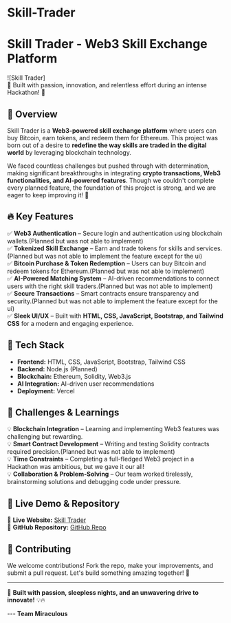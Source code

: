 # Skill-Trader
# Skill Trader - Web3 Skill Exchange Platform

![Skill Trader]  
🚀 Built with passion, innovation, and relentless effort during an intense Hackathon! 🎯

## 🌟 Overview
Skill Trader is a **Web3-powered skill exchange platform** where users can buy Bitcoin, earn tokens, and redeem them for Ethereum. This project was born out of a desire to **redefine the way skills are traded in the digital world** by leveraging blockchain technology.

We faced countless challenges but pushed through with determination, making significant breakthroughs in integrating **crypto transactions, Web3 functionalities, and AI-powered features**. Though we couldn't complete every planned feature, the foundation of this project is strong, and we are eager to keep improving it! 🚀

## 🔥 Key Features
✅ **Web3 Authentication** – Secure login and authentication using blockchain wallets.(Planned but was not able to implement)  
✅ **Tokenized Skill Exchange** – Earn and trade tokens for skills and services.(Planned but was not able to implement the feature except for the ui)  
✅ **Bitcoin Purchase & Token Redemption** – Users can buy Bitcoin and redeem tokens for Ethereum.(Planned but was not able to implement)  
✅ **AI-Powered Matching System** – AI-driven recommendations to connect users with the right skill traders.(Planned but was not able to implement)  
✅ **Secure Transactions** – Smart contracts ensure transparency and security.(Planned but was not able to implement the feature except for the ui)  
✅ **Sleek UI/UX** – Built with **HTML, CSS, JavaScript, Bootstrap, and Tailwind CSS** for a modern and engaging experience.  

## 🚀 Tech Stack
- **Frontend:** HTML, CSS, JavaScript, Bootstrap, Tailwind CSS
- **Backend:** Node.js (Planned)
- **Blockchain:** Ethereum, Solidity, Web3.js
- **AI Integration:** AI-driven user recommendations
- **Deployment:** Vercel

## 🎯 Challenges & Learnings
💡 **Blockchain Integration** – Learning and implementing Web3 features was challenging but rewarding.  
💡 **Smart Contract Development** – Writing and testing Solidity contracts required precision.(Planned but was not able to implement)  
💡 **Time Constraints** – Completing a full-fledged Web3 project in a Hackathon was ambitious, but we gave it our all!  
💡 **Collaboration & Problem-Solving** – Our team worked tirelessly, brainstorming solutions and debugging code under pressure.  

## 🔗 Live Demo & Repository
🔹 **Live Website:** [Skill Trader](https://skill-trader-hackathon.vercel.app)  
🔹 **GitHub Repository:** [GitHub Repo](https://github.com/MIRACULOUS65/Skill-Trader)  

## 🤝 Contributing
We welcome contributions! Fork the repo, make your improvements, and submit a pull request. Let's build something amazing together! 💪


---

🚀 **Built with passion, sleepless nights, and an unwavering drive to innovate!** 💡🔥


--- **Team Miraculous**
